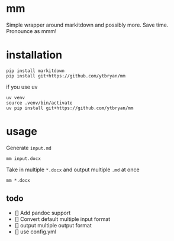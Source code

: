 # mm
Simple wrapper around markitdown and possibly more. Save time. Pronounce as mmm! 

# installation

```
pip install markitdown
pip install git+https://github.com/ytbryan/mm
```

if you use uv
```
uv venv
source .venv/bin/activate
uv pip install git+https://github.com/ytbryan/mm
```

# usage

Generate `input.md`
```
mm input.docx
```

Take in multiple `*.docx` and output multiple `.md` at once

```
mm *.docx
```

## todo
- [] Add pandoc support
- [] Convert default multiple input format 
- [] output multiple output format
- [] use config.yml
